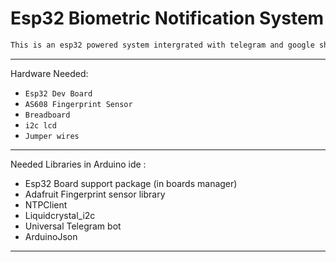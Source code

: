 # Esp32 Biometric Notification System
```html
This is an esp32 powered system intergrated with telegram and google sheets for logging whenever a user scans their fingerprint on the as608 fingerprint sensor
```
---------------------------------------------------------------------------------------------------------------------------------------------------
Hardware Needed: 

* `Esp32 Dev Board`
* `AS608 Fingerprint Sensor`
* `Breadboard`
* `i2c lcd`
* `Jumper wires`

---------------------------------------------------------------------------------------------------------------------------------------------------

Needed Libraries in Arduino ide : 

* Esp32 Board support package (in boards manager)
* Adafruit Fingerprint sensor library
* NTPClient
* Liquidcrystal_i2c
* Universal Telegram bot
* ArduinoJson
---------------------------------------------------------------------------------------------------------------------------------------------------
